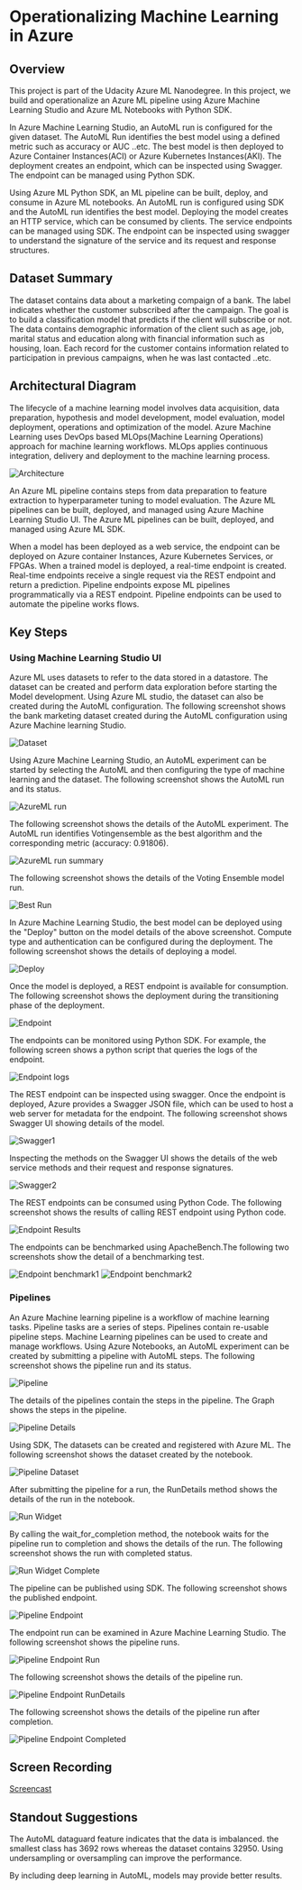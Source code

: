 # Operationalizing Machine Learning in Azure
## Overview
This project is part of the Udacity Azure ML Nanodegree. In this project, we build and operationalize an Azure ML pipeline using Azure Machine Learning Studio and Azure ML Notebooks with Python SDK. 

In Azure Machine Learning Studio, an AutoML run is configured for the given dataset. The AutoML Run identifies the best model using a defined metric such as accuracy or AUC ..etc. The best model is then deployed to Azure Container Instances(ACI) or Azure Kubernetes Instances(AKI). The deployment creates an endpoint, which can be inspected using Swagger. The endpoint can be managed using Python SDK. 

Using Azure ML Python SDK, an ML pipeline can be built, deploy, and consume in Azure ML notebooks. An AutoML run is configured using SDK and the AutoML run identifies the best model. Deploying the model creates an HTTP service, which can be consumed by clients. The service endpoints can be managed using SDK. The endpoint can be inspected using swagger to understand the signature of the service and its request and response structures.

## Dataset Summary
The dataset contains data about a marketing compaign of a bank. The label indicates whether the customer subscribed after the campaign. The goal is to build a classification model that predicts if the client will subscribe or not.  The data contains demographic information of the client such as age, job, marital status and education along with financial information such as housing, loan. Each record for the customer contains information related to participation in previous campaigns, when he was last contacted ..etc.

## Architectural Diagram
The lifecycle of a machine learning model involves data acquisition, data preparation, hypothesis and model development, model evaluation, model deployment, operations and optimization of the model. Azure Machine Learning uses DevOps based MLOps(Machine Learning Operations) approach for machine learning workflows. MLOps applies continuous integration, delivery and deployment to the machine learning process. 

![Architecture](starter_files/azureml2_arch.png)

An Azure ML pipeline contains steps from data preparation to feature extraction to hyperparameter tuning to model evaluation. The Azure ML pipelines can be built, deployed, and managed using Azure Machine Learning Studio UI. The Azure ML pipelines can be built, deployed, and managed using Azure ML SDK.

When a model has been deployed as a web service, the endpoint can be deployed on Azure container Instances, Azure Kubernetes Services, or FPGAs. When a trained model is deployed, a real-time endpoint is created. Real-time endpoints receive a single request via the REST endpoint and return a prediction. Pipeline endpoints expose ML pipelines programmatically via a REST endpoint. Pipeline endpoints can be used to automate the pipeline works flows. 

## Key Steps
### Using Machine Learning Studio UI

Azure ML uses datasets to refer to the data stored in a datastore. The dataset can be created and perform data exploration before starting the Model development. Using Azure ML studio, the dataset can also be created during the AutoML configuration. The following screenshot shows the bank marketing dataset created during the AutoML configuration using Azure Machine learning Studio.

![Dataset](starter_files/azureml2_dataset.png)

Using Azure Machine Learning Studio, an AutoML experiment can be started by selecting the AutoML and then configuring the type of machine learning and the dataset. The following screenshot shows the AutoML run and its status.

![AzureML run](starter_files/azureml2_run.png)

The following screenshot shows the details of the AutoML experiment. The AutoML run identifies Votingensemble as the best algorithm and the corresponding metric (accuracy: 0.91806). 

![AzureML run summary](starter_files/azureml2_run_summary.png)

The following screenshot shows the details of the Voting Ensemble model run.

![Best Run](starter_files/azureml2_bestrun.png)

In Azure Machine Learning Studio, the best model can be deployed using the "Deploy" button on the model details of the above screenshot. Compute type and authentication can be configured during the deployment. The following screenshot shows the details of deploying a model.

![Deploy](starter_files/azureml2_deploy.png)

Once the model is deployed, a REST endpoint is available for consumption. The following screenshot shows the deployment during the transitioning phase of the deployment.

![Endpoint](starter_files/azureml2_endpoint.png)

The endpoints can be monitored using Python SDK. For example, the following screen shows a python script that queries the logs of the endpoint. 

![Endpoint logs](starter_files/azureml2_endpoint_logs.png)

The REST endpoint can be inspected using swagger. Once the endpoint is deployed, Azure provides a Swagger JSON file, which can be used to host a web server for metadata for the endpoint. The following screenshot shows Swagger UI showing details of the model.

![Swagger1](starter_files/azureml2_endpoint_swagger1.png)

Inspecting the methods on the Swagger UI shows the details of the web service methods and their request and response signatures.

![Swagger2](starter_files/azureml2_endpoint_swagger2.png)

The REST endpoints can be consumed using Python Code. The following screenshot shows the results of calling REST endpoint using Python code.

![Endpoint Results](starter_files/azureml2_endpoint_results.png)

The endpoints can be benchmarked using ApacheBench.The following two screenshots show the detail of a benchmarking test.

![Endpoint benchmark1](starter_files/azureml2_endpoint_benchmark1.png)
![Endpoint benchmark2](starter_files/azureml2_endpoint_benchmark2.png)

### Pipelines
An Azure Machine learning pipeline is a workflow of machine learning tasks. Pipeline tasks are a series of steps. Pipelines contain re-usable pipeline steps. Machine Learning pipelines can be used to create and manage workflows. Using Azure Notebooks, an AutoML experiment can be created by submitting a pipeline with AutoML steps. The following screenshot shows the pipeline run and its status.

![Pipeline](starter_files/azureml2_nb_pipelines.PNG)

The details of the pipelines contain the steps in the pipeline. The Graph shows the steps in the pipeline.

![Pipeline Details](starter_files/azureml2_nb_pipeline_details.png)

Using SDK, The datasets can be created and registered with Azure ML. The following screenshot shows the dataset created by the notebook.

![Pipeline Dataset](starter_files/azureml2_nb_dataset.png)

After submitting the pipeline for a run, the RunDetails method shows the details of the run in the notebook.

![Run Widget](starter_files/azureml2_nb_runwidget.png)

By calling the wait_for_completion method, the notebook waits for the pipeline run to completion and shows the details of the run. The following screenshot shows the run with completed status.

![Run Widget Complete](starter_files/azureml2_nb_runwidget_complete.png)

The pipeline can be published using SDK. The following screenshot shows the published endpoint.

![Pipeline Endpoint](starter_files/azureml2_nb_endpoint.png)

The endpoint run can be examined in Azure Machine Learning Studio. The following screenshot shows the pipeline runs.

![Pipeline Endpoint Run](starter_files/azureml2_nb_endpoint_run.png)

The following screenshot shows the details of the pipeline run.

![Pipeline Endpoint RunDetails](starter_files/azureml2_nb_endpoint_rundetails.png)

The following screenshot shows the details of the pipeline run after completion.

![Pipeline Endpoint Completed](starter_files/azureml2_nb_endpoint_completed.png)

## Screen Recording
[Screencast](https://drive.google.com/file/d/1X9JslMAEKfLaEHGxLFgfzSk5bZplCSfd/view?usp=sharing)


## Standout Suggestions
The AutoML dataguard feature indicates that the data is imbalanced. the smallest class has 3692 rows whereas the dataset contains 32950. Using undersampling or oversampling can improve the performance.

By including deep learning in AutoML, models may provide better results.

